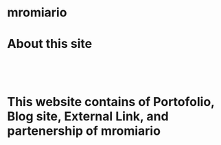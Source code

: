 # mromiario
<h1> About this site<h1>
<br>
<p>This website contains of Portofolio, Blog site, External Link, and partenership of mromiario</p>
